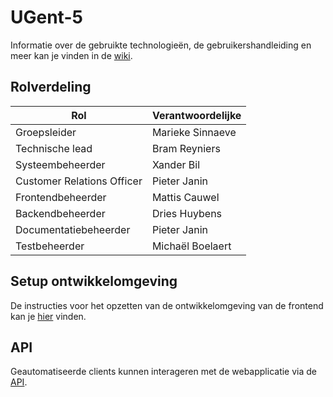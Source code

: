 # UGent-5

Informatie over de gebruikte technologieën, de gebruikershandleiding en meer kan je vinden in de [wiki](https://github.com/SELab-2/UGent-5/wiki).

## Rolverdeling

| Rol  | Verantwoordelijke |
| ------------- | ------------- |
| Groepsleider                                       | Marieke Sinnaeve  |
| Technische lead                                    | Bram Reyniers     |
| Systeembeheerder                                   | Xander Bil        |
| Customer Relations Officer                         | Pieter Janin      |
| Frontendbeheerder                                  | Mattis Cauwel     |
| Backendbeheerder                                   | Dries Huybens     |
| Documentatiebeheerder                              | Pieter Janin      |
| Testbeheerder                                      | Michaël Boelaert  |

## Setup ontwikkelomgeving

De instructies voor het opzetten van de ontwikkelomgeving van de frontend kan je [hier](https://github.com/SELab-2/UGent-5/tree/main/frontend) vinden. 

## API

Geautomatiseerde clients kunnen interageren met de webapplicatie via de [API](https://sel2-5.ugent.be/docs).

